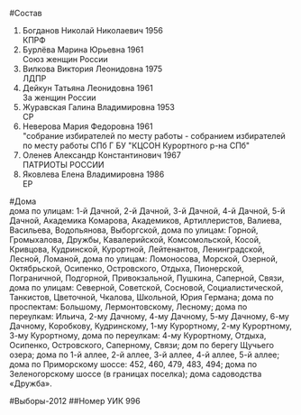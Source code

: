 #Состав
1. Богданов Николай Николаевич 1956   
    КПРФ
2. Бурлёва Марина Юрьевна 1961   
    Союз женщин России
3. Вилкова Виктория Леонидовна 1975   
    ЛДПР
4. Дейкун Татьяна Леонидовна 1961   
    За женщин России
5. Журавская Галина Владимировна 1953   
    СР
6. Неверова Мария Федоровна 1961   
    "собрание избирателей по месту работы - собранием избирателей по месту работы СПб Г БУ "КЦСОН Курортного р-на СПб"
7. Оленев Александр Константинович 1967   
    ПАТРИОТЫ РОССИИ
8. Яковлева Елена Владимировна 1986   
    ЕР

#Дома  
дома по улицам: 1-й Дачной, 2-й Дачной, 3-й Дачной, 4-й Дачной, 5-й Дачной, Академика Комарова, Академиков, Артиллеристов, Валиева, Васильева, Водопьянова, Выборгской, дома по улицам: Горной, Громыхалова, Дружбы, Кавалерийской, Комсомольской, Косой, Кривцова, Кудринской, Курортной, Лейтенантов, Ленинградской, Лесной, Ломаной,  дома по улицам: Ломоносова, Морской, Озерной, Октябрьской, Осипенко, Островского, Отдыха, Пионерской, Пограничной, Подгорной, Привокзальной, Пушкина, Саперной, Связи,  дома по улицам: Северной, Советской, Сосновой, Социалистической, Танкистов, Цветочной, Чкалова, Школьной, Юрия Германа; дома по проспектам: Большому, Лермонтовскому, Лесному; дома по переулкам: Ильича, 2-му Дачному, 4-му Дачному, 5-му Дачному, 6-му Дачному, Коробкову, Кудринскому, 1-му Курортному, 2-му Курортному, 3-му Курортному,  дома по переулкам: 4-му Курортному, Отдыха, Осипенко, Островского, Саперному, Связи; дом по берегу Щучьего озера; дома по 1-й аллее, 2-й аллее, 3-й аллее, 4-й аллее, 5-й аллее; дома по Приморскому шоссе: 452, 460, 479, 483, 494; дома по Зеленогорскому шоссе (в границах поселка); дома садоводства «Дружба».

#Выборы-2012
##Номер УИК
996
